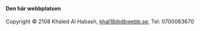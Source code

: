 #### Den här webbplatsen

Copyright &copy; 2108 Khaled Al Habash, khal18@dbwebb.se, Tel: 0700063670

